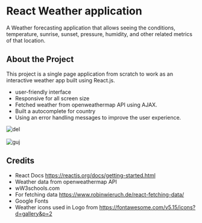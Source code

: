 React Weather application
===============================
A Weather forecasting application that allows seeing the conditions, temperature, sunrise, sunset, pressure, humidity, and other related metrics of that location.

## About the Project

This project is a single page application from scratch to work as an interactive weather app built using React.js. 
- user-friendly interface
- Responsive for all screen size
- Fetched weather from  openweathermap API using AJAX.
- Built a autocomplete for country
- Using an error handling messages to improve the user experience.

 
![del](https://user-images.githubusercontent.com/66158960/152345757-d3505979-9a18-4e74-bfb6-0af658cd0fa0.jpeg)
<br><br>
![guj](https://user-images.githubusercontent.com/66158960/152345833-fa03544f-899f-43fd-8c21-76a3fc352891.jpeg)

## Credits

- React Docs https://reactjs.org/docs/getting-started.html
- Weather data from openweathermap API
- wW3schools.com
- For fetching data https://www.robinwieruch.de/react-fetching-data/
- Google Fonts
- Weather icons used in Logo from https://fontawesome.com/v5.15/icons?d=gallery&p=2
